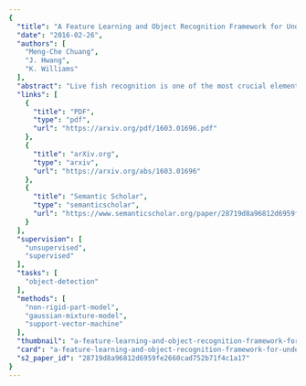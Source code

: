 ```yaml
---
{
  "title": "A Feature Learning and Object Recognition Framework for Underwater Fish Images",
  "date": "2016-02-26",
  "authors": [
    "Meng-Che Chuang",
    "J. Hwang",
    "K. Williams"
  ],
  "abstract": "Live fish recognition is one of the most crucial elements of fisheries survey applications where the vast amount of data is rapidly acquired. Different from general scenarios, challenges to underwater image recognition are posted by poor image quality, uncontrolled objects and environment, and difficulty in acquiring representative samples. In addition, most existing feature extraction techniques are hindered from automation due to involving human supervision. Toward this end, we propose an underwater fish recognition framework that consists of a fully unsupervised feature learning technique and an error-resilient classifier. Object parts are initialized based on saliency and relaxation labeling to match object parts correctly. A non-rigid part model is then learned based on fitness, separation, and discrimination criteria. For the classifier, an unsupervised clustering approach generates a binary class hierarchy, where each node is a classifier. To exploit information from ambiguous images, the notion of partial classification is introduced to assign coarse labels by optimizing the benefit of indecision made by the classifier. Experiments show that the proposed framework achieves high accuracy on both public and self-collected underwater fish images with high uncertainty and class imbalance.",
  "links": [
    {
      "title": "PDF",
      "type": "pdf",
      "url": "https://arxiv.org/pdf/1603.01696.pdf"
    },
    {
      "title": "arXiv.org",
      "type": "arxiv",
      "url": "https://arxiv.org/abs/1603.01696"
    },
    {
      "title": "Semantic Scholar",
      "type": "semanticscholar",
      "url": "https://www.semanticscholar.org/paper/28719d8a96812d6959fe2660cad752b71f4c1a17"
    }
  ],
  "supervision": [
    "unsupervised",
    "supervised"
  ],
  "tasks": [
    "object-detection"
  ],
  "methods": [
    "non-rigid-part-model",
    "gaussian-mixture-model",
    "support-vector-machine"
  ],
  "thumbnail": "a-feature-learning-and-object-recognition-framework-for-underwater-fish-images-thumb.jpg",
  "card": "a-feature-learning-and-object-recognition-framework-for-underwater-fish-images-card.jpg",
  "s2_paper_id": "28719d8a96812d6959fe2660cad752b71f4c1a17"
}
---
```


